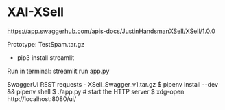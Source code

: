 # XAI-XSell

https://app.swaggerhub.com/apis-docs/JustinHandsmanXSell/XSell/1.0.0

Prototype: TestSpam.tar.gz
- pip3 install streamlit

Run in terminal: 
streamlit run app.py


SwaggerUI REST requests - 
XSell_Swagger_v1.tar.gz
$ pipenv install --dev && pipenv shell
$ ./app.py # start the HTTP server
$ xdg-open http://localhost:8080/ui/
